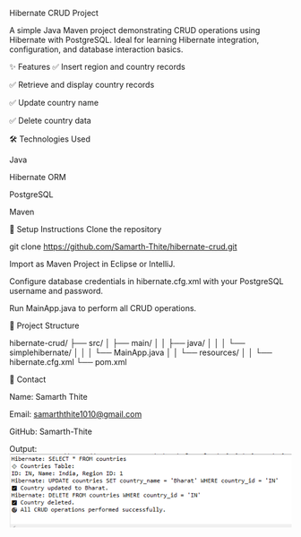 Hibernate CRUD Project


A simple Java Maven project demonstrating CRUD operations using Hibernate with PostgreSQL. 
Ideal for learning Hibernate integration,
configuration, and database interaction basics.

✨ Features
✅ Insert region and country records

✅ Retrieve and display country records

✅ Update country name

✅ Delete country data

🛠️ Technologies Used

Java

Hibernate ORM

PostgreSQL

Maven

🚀 Setup Instructions
Clone the repository


git clone https://github.com/Samarth-Thite/hibernate-crud.git

Import as Maven Project in Eclipse or IntelliJ.

Configure database credentials in hibernate.cfg.xml with your PostgreSQL username and password.

Run MainApp.java to perform all CRUD operations.

📂 Project Structure


hibernate-crud/
├── src/
│   ├── main/
│   │   ├── java/
│   │   │   └── simplehibernate/
│   │   │       └── MainApp.java
│   │   └── resources/
│   │       └── hibernate.cfg.xml
└── pom.xml


👤 Contact

Name: Samarth Thite 

Email: samarththite1010@gmail.com

GitHub: Samarth-Thite

 Output:
 ![Output Image](Image/output.png)

 

 
